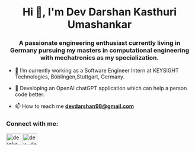 <h1 align="center">Hi 👋, I'm Dev Darshan Kasthuri Umashankar</h1>
<h3 align="center">A passionate engineering enthusiast currently living in Germany pursuing my masters in computational engineering with mechatronics as my specialization.</h3>

- 🔭 I’m currently working as a Software Engineer Intern at KEYSIGHT Technologies, Böblingen,Stuttgart, Germany.
- 🔭 Developing an OpenAI chatGPT application which can help a person code better.

- 📫 How to reach me **devdarshan98@gmail.com**

<h3 align="left">Connect with me:</h3>
<p align="left">
<a href="https://linkedin.com/in/devdarshan98/" target="blank"><img align="center" src="https://raw.githubusercontent.com/rahuldkjain/github-profile-readme-generator/master/src/images/icons/Social/linked-in-alt.svg" alt="devdarshan98" height="30" width="40" /></a>
<a href="https://instagram.com/dev__darshan" target="blank"><img align="center" src="https://raw.githubusercontent.com/rahuldkjain/github-profile-readme-generator/master/src/images/icons/Social/instagram.svg" alt="dev__darshan" height="30" width="40" /></a>
</p>

